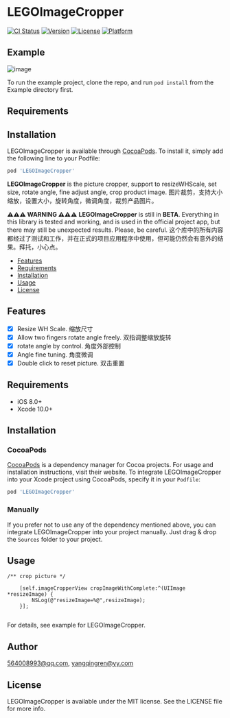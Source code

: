 # LEGOImageCropper

[![CI Status](https://img.shields.io/travis/564008993@qq.com/LEGOImageCropper.svg?style=flat)](https://travis-ci.org/564008993@qq.com/LEGOImageCropper)
[![Version](https://img.shields.io/cocoapods/v/LEGOImageCropper.svg?style=flat)](https://cocoapods.org/pods/LEGOImageCropper)
[![License](https://img.shields.io/cocoapods/l/LEGOImageCropper.svg?style=flat)](https://cocoapods.org/pods/LEGOImageCropper)
[![Platform](https://img.shields.io/cocoapods/p/LEGOImageCropper.svg?style=flat)](https://cocoapods.org/pods/LEGOImageCropper)

## Example

![image](https://github.com/legokit/LEGOImageCropper/blob/master/Resources/LEGOImageCropperGif.gif)

To run the example project, clone the repo, and run `pod install` from the Example directory first.

## Requirements

## Installation

LEGOImageCropper is available through [CocoaPods](https://cocoapods.org). To install
it, simply add the following line to your Podfile:

```ruby
pod 'LEGOImageCropper'
```

**LEGOImageCropper** is the picture cropper, support to resizeWHScale, set size, rotate angle, fine adjust angle, crop product image. 图片裁剪，支持大小缩放，设置大小，旋转角度，微调角度，裁剪产品图片。

**⚠️⚠️⚠️ WARNING ⚠️⚠️⚠️** **LEGOImageCropper** is still in **BETA**. Everything in this library is tested and working, and is used in the official project app, but there may still be unexpected results. Please, be careful. 这个库中的所有内容都经过了测试和工作，并在正式的项目应用程序中使用，但可能仍然会有意外的结果。拜托，小心点。

- [Features](#features)
- [Requirements](#requirements)
- [Installation](#installation)
- [Usage](#usage)
- [License](#license)

## Features

- [x] Resize WH Scale.  缩放尺寸
- [x] Allow two fingers rotate angle freely.  双指调整缩放旋转
- [x] rotate angle by control.  角度外部控制
- [x] Angle fine tuning.  角度微调  
- [x] Double click to reset picture.  双击重置

## Requirements

- iOS 8.0+
- Xcode 10.0+

## Installation

### CocoaPods

[CocoaPods](https://cocoapods.org) is a dependency manager for Cocoa projects. For usage and installation instructions, visit their website. To integrate LEGOImageCropper into your Xcode project using CocoaPods, specify it in your `Podfile`:

```ruby
pod 'LEGOImageCropper'
```

### Manually

If you prefer not to use any of the dependency mentioned above, you can integrate LEGOImageCropper into your project manually. Just drag & drop the `Sources` folder to your project.

## Usage

```
/** crop picture */

    [self.imageCropperView cropImageWithComplete:^(UIImage *resizeImage) {
        NSLog(@"resizeImage=%@",resizeImage);
    }];
    
```


For details, see example for LEGOImageCropper.

## Author

564008993@qq.com, yangqingren@yy.com

## License

LEGOImageCropper is available under the MIT license. See the LICENSE file for more info.




